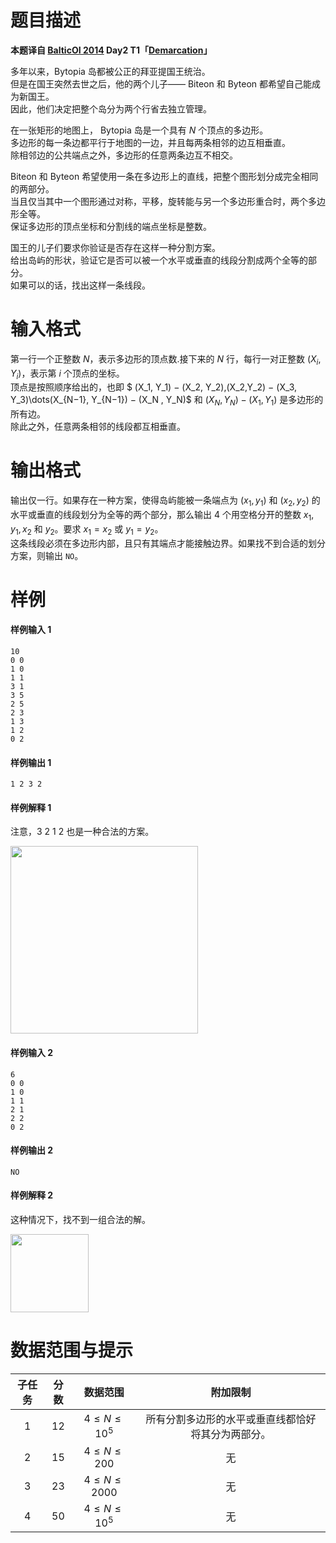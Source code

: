 
# 题目描述

**本题译自 [BalticOI 2014](http://www.boi2014.lmio.lt/tasks.html) Day2 T1「[Demarcation](http://www.boi2014.lmio.lt/tasks/demarcation-en.pdf)」**

多年以来，Bytopia 岛都被公正的拜亚提国王统治。  
但是在国王突然去世之后，他的两个儿子—— Biteon 和 Byteon 都希望自己能成为新国王。  
因此，他们决定把整个岛分为两个行省去独立管理。

在一张矩形的地图上， Bytopia 岛是一个具有 $N$ 个顶点的多边形。  
多边形的每一条边都平行于地图的一边，并且每两条相邻的边互相垂直。  
除相邻边的公共端点之外，多边形的任意两条边互不相交。

Biteon 和 Byteon 希望使用一条在多边形上的直线，把整个图形划分成完全相同的两部分。  
当且仅当其中一个图形通过对称，平移，旋转能与另一个多边形重合时，两个多边形全等。  
保证多边形的顶点坐标和分割线的端点坐标是整数。

国王的儿子们要求你验证是否存在这样一种分割方案。  
给出岛屿的形状，验证它是否可以被一个水平或垂直的线段分割成两个全等的部分。  
如果可以的话，找出这样一条线段。

# 输入格式

第一行一个正整数 $N$，表示多边形的顶点数.接下来的 $N$ 行，每行一对正整数 $(X_i,Y_i)$，表示第 $i$ 个顶点的坐标。  
顶点是按照顺序给出的，也即 $ (X_1, Y_1) − (X_2, Y_2),(X_2,Y_2) − (X_3, Y_3)\dots(X_{N−1}, Y_{N−1}) − (X_N , Y_N)$ 和 $(X_N , Y_N ) − (X_1, Y_1)$ 是多边形的所有边。  
除此之外，任意两条相邻的线段都互相垂直。

# 输出格式

输出仅一行。如果存在一种方案，使得岛屿能被一条端点为 $(x_1,y_1)$ 和 $(x_2,y_2)$ 的水平或垂直的线段划分为全等的两个部分，那么输出 $4$ 个用空格分开的整数 $x_1,y_1,x_2$ 和 $y_2$。要求 $x_1 = x_2$ 或 $y_1 = y_2$。  
这条线段必须在多边形内部，且只有其端点才能接触边界。如果找不到合适的划分方案，则输出 `NO`。

# 样例

#### 样例输入 1
```plain
10
0 0
1 0
1 1
3 1
3 5
2 5
2 3
1 3
1 2
0 2

```

#### 样例输出 1
```plain
1 2 3 2
```

#### 样例解释 1

注意，$3\ 2\ 1\ 2$ 也是一种合法的方案。

<img src="/source/loj/2825/img/aHR0cHM6Ly9naXRlZS5jb20vbWluZ3FpaHVhbmcvcGljcy9yYXcvbWFzdGVyL3JlcDEucGRmLnN2Zw==.svg" height = 300px>

#### 样例输入 2
```plain
6
0 0
1 0
1 1
2 1
2 2
0 2

```

#### 样例输出 2
```plain
NO
```

#### 样例解释 2

这种情况下，找不到一组合法的解。

<img src="/source/loj/2825/img/aHR0cHM6Ly9naXRlZS5jb20vbWluZ3FpaHVhbmcvcGljcy9yYXcvbWFzdGVyL3JlcDIucGRmLnN2Zw==.svg" height = 125px>


# 数据范围与提示

|子任务|分数|数据范围|附加限制|
|:-:|:--:|:---------------:|:------------------------------:|
|$1$|$12$| $4\le N \le10^5$ |所有分割多边形的水平或垂直线都恰好将其分为两部分。|
|$2$|$15$| $4\le N \le200$ |无|
|$3$|$23$| $4\le N \le2000$ |无|
|$4$|$50$| $4\le N \le10^5$ |无|


